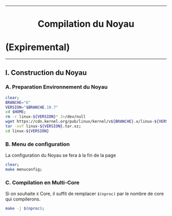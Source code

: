 --------------------------------------------------------------------------------------
# <p align='center'> Compilation du Noyau 

# (Expiremental)
</p>

--------------------------------------------------------------------------------------
## I. Construction du Noyau
### A. Preparation Environnement du Noyau
``` bash
clear;
BRANCHE="6"
VERSION="$BRANCHE.10.7"
cd $HOME;
rm -r linux-${VERSION}* 2>/dev/null
wget https://cdn.kernel.org/pub/linux/kernel/v${BRANCHE}.x/linux-${VERSION}.tar.xz 2>/dev/null;
tar -xvf linux-${VERSION}.tar.xz;
cd linux-${VERSION}
```

### B. Menu de configuration
La configuration du Noyau se fera à la fin de la page
```bash
clear;
make menuconfig;
```

### C. Compilation en Multi-Core
Si on souhaite `X` Core, il suffit de remplacer `$(nproc)` par le nombre de core qui compilerons.
```bash
make -j $(nproc);
```
